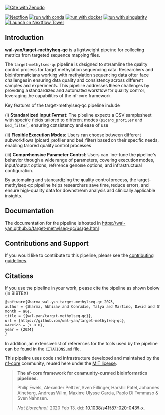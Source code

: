 [![Cite with Zenodo](https://zenodo.org/badge/DOI/10.5281/zenodo.8251379.svg)](https://doi.org/10.5281/zenodo.8251379)


[![Nextflow](https://img.shields.io/badge/nextflow%20DSL2-%E2%89%A523.04.0-23aa62.svg)](https://www.nextflow.io/)
[![run with conda](http://img.shields.io/badge/run%20with-conda-3EB049?labelColor=000000&logo=anaconda)](https://docs.conda.io/en/latest/)
[![run with docker](https://img.shields.io/badge/run%20with-docker-0db7ed?labelColor=000000&logo=docker)](https://www.docker.com/)
[![run with singularity](https://img.shields.io/badge/run%20with-singularity-1d355c.svg?labelColor=000000)](https://sylabs.io/docs/)
[![Launch on Nextflow Tower](https://img.shields.io/badge/Launch%20%F0%9F%9A%80-Nextflow%20Tower-%234256e7)](https://tower.nf/launch?pipeline=https://github.com/wal-yan/target-methylseq-qc)

## Introduction

**wal-yan/target-methylseq-qc** is a lightweight pipeline for collecting metrics from targeted sequence mapping files.

The `target-methylseq-qc` pipeline is designed to streamline the quality control process for target methylation sequencing data. Researchers and bioinformaticians working with methylation sequencing data often face challenges in ensuring data quality and consistency across different samples and experiments. This pipeline addresses these challenges by providing a standardized and automated workflow for quality control, leveraging the capabilities of the nf-core framework.

Key features of the target-methylseq-qc pipeline include

(i) **Standardized Input Format**: The pipeline expects a CSV samplesheet with specific fields tailored to different modes (`picard_profiler` and `bed_filter`), ensuring consistency and ease of use

(ii) **Flexible Execution Modes**: Users can choose between different subworkflows (picard_profiler and bed_filter) based on their specific needs, enabling tailored quality control processes

(iii) **Comprehensive  Parameter Control**: Users can fine-tune the pipeline's behavior through a wide range of parameters, covering execution modes, input/output options, reference genome options, and infrastructural configuration.

By automating and standardizing the quality control process, the target-methylseq-qc pipeline helps researchers save time, reduce errors, and ensure high-quality data for downstream analysis and clinically applicable insights.


## Documentation

The documentation for the pipeline is hosted in https://wal-yan.github.io/target-methylseq-qc/usage.html

## Contributions and Support

If you would like to contribute to this pipeline, please see the [contributing guidelines](.github/CONTRIBUTING.md).

## Citations

If you use the pipeline in your work, please cite the pipeline as shown below (in BIBTEX)

```tex
@software{Sharma_wal-yan_target-methylseq-qc_2023,
author = {Sharma, Abhinav and Conradie, Talya and Martino, David and Stick, Stephen and Agudelo-Romero, Patricia},
month = aug,
title = {{wal-yan/target-methylseq-qc}},
url = {https://github.com/wal-yan/target-methylseq-qc},
version = {2.0.0},
year = {2024}
}
```

In addition, an extensive list of references for the tools used by the pipeline can be found in the [`CITATIONS.md`](CITATIONS.md) file.

This pipeline uses code and infrastructure developed and maintained by the [nf-core](https://nf-co.re) community, reused here under the [MIT license](https://github.com/nf-core/tools/blob/master/LICENSE).

> **The nf-core framework for community-curated bioinformatics pipelines.**
>
> Philip Ewels, Alexander Peltzer, Sven Fillinger, Harshil Patel, Johannes Alneberg, Andreas Wilm, Maxime Ulysse Garcia, Paolo Di Tommaso & Sven Nahnsen.
>
> _Nat Biotechnol._ 2020 Feb 13. doi: [10.1038/s41587-020-0439-x](https://dx.doi.org/10.1038/s41587-020-0439-x).

